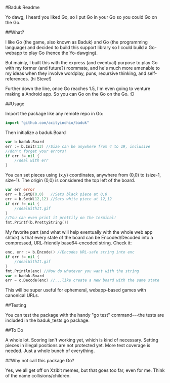 #Baduk Readme

Yo dawg, I heard you liked Go, so I put Go in your Go so you could Go on the Go.

##What?

I like Go (the game, also known as Baduk) and Go (the programming language) and decided to build this support library so I could build a Go-webapp to play Go (hence the Yo-dawging). 

But mainly, I built this with the express (and eventual) purpose to play Go with my former (and future?) roommate, and he's much more amenable to my ideas when they involve wordplay, puns, recursive thinking, and self-references. (hi Steve!)

Further down the line, once Go reaches 1.5, I'm even going to venture making a Android app. So you can Go on the Go on the Go. :D

##Usage

Import the package like any remote repo in Go:

```go
import "github.com/acityinohio/baduk"
```

Then initialize a baduk.Board

```go
var b baduk.Board
err := b.Init(13) //Size can be anywhere from 4 to 19, inclusive
//don't forget your errors!
if err != nil {
	//deal with err
}
```

You can set pieces using (x,y) coordinates, anywhere from (0,0) to (size-1, size-1). The origin (0,0) is considered the top left of the board.

```go
var err error
err = b.SetB(0,0)   //Sets black piece at 0,0
err = b.SetW(12,12) //Sets white piece at 12,12
if err != nil {
	//dealWithIt.gif
}
//You can even print it prettily on the terminal!
fmt.Printf(b.PrettyString()) 
```

My favorite part (and what will help eventually with the whole web app shtick) is that every state of the board can be Encoded/Decoded into a compressed, URL-friendly base64-encoded string. Check it:

```go
enc, err := b.Encode() //Encodes URL-safe string into enc
if err != nil {
	//dealWithIt.gif
}
fmt.Println(enc) //Now do whatever you want with the string
var c baduk.Board
err = c.Decode(enc) //...like create a new board with the same state
```

This will be super useful for ephemeral, webapp-based games with canonical URLs.

##Testing

You can test the package with the handy "go test" command---the tests are included in the baduk_tests.go package.

##To Do

A whole lot. Scoring isn't working yet, which is kind of necessary. Setting pieces in illegal positions are not protected yet. More test coverage is needed. Just a whole bunch of everything.

##Why not call this package Go?

Yes, we all get off on Xzibit memes, but that goes too far, even for me. Think of the name collisions/children.
